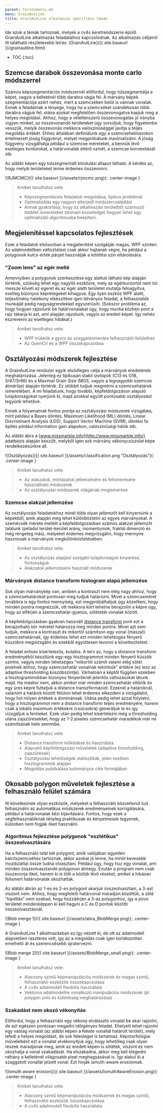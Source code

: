 ```yaml
---
parent: forstudents.md
menu: GrainAutLine
title: GrainAutLine alkalmazás specifikus témák
---
```


Ide azok a témák tartoznak, melyek a cv4s keretrendszerre épülő GrainAutLine alkalmazás feladataihoz kapcsolódnak. Az alkalmazás céljairól itt található részletesebb leírás: [GrainAutLine]({{ site.baseurl }}/grainautline.html)

* TOC
{:toc}

## Szemcse darabok összevonása monte carlo módszerrel

Számos képszegmentációs módszernél előfordul, hogy túlszegmentálja a képet, vagyis a kelleténél több darabra vágja fel. A márvány képek szegmentációja azért nehéz, mert a szemcséken belül is vannak vonalak. Ennek a feladatnak a lényege, hogy ha a szemcséket szándékosan több darabra vágjuk fel, utána azokat megfelelően összevonogatva kapjuk meg a helyes megoldást. Ahhoz, hogy a véletlenszerű összevonogatás jó irányba vigyen minket, az összevonandó területeket úgy sorsoljuk, hogy figyelembe vesszük, melyik összevonás mekkora valószínűséggel javítja a teljes megoldás értékét. Ehhez általában definiálunk egy a szemcsehalmazokon értelmezett jóság függvényt, melyet megpróbálunk maximalizálni. A jóság függvény vizsgálhatja például a szemcse méreteket, a bennük lévő esetleges kontúrokat, a  határvonalak eltérő színét, a szemcse konvexitását stb.

Az alábbi képen egy túlszegmentált kiindulási állapot látható. A kérdés az, hogy melyik területeket lenne érdemes összevonni.

![RJMCMC]({{ site.baseurl }}/assets/rjmcmc.png){: .center-image }

> Amiket tanulhatsz vele:
>
>   * Képszegmentációs feladatok megoldása, tipikus problémái
>   * Optimalizálás egy nagyon elterjedt módszercsaláddal
>   * Annak gyakorlása, hogy az alkalmazási területből származó többlet ismereteket (domain knowledge) hogyan lehet egy optimalizáló algoritmusba beépíteni.

## Megjelenítéssel kapcsolatos fejlesztések

Ezek a feladatok elsősorban a megjelenítést szolgálják magas, WPF szinten. Az adatmodellben változtatást csak akkor hajtanak végre, ha például a polygonok kulcs-érték párjait használják a kitöltési szín eltárolására.

### "Zoom lens" az egér mellé

Amennyiben a polygonok szerkesztése egy alattuk látható kép alapján történik, szükség lehet egy nagyító eszközre, mely az egérkurzortól nem túl messze követi az egeret és az egér alatti területet mutatja felnagyítva, esetleg bizonyos képrétegeket kihagyva. Egy ilyen eszköz WPF alatti, teljesítmény hatékony elkészítése igen látványos feladat, a felhasználók munkáját pedig nagyságrendekkel egyszerűsíti. (Sokszor probléma az, hogy hogyan rajzolunk be határvonalakat úgy, hogy munka közben pont a rajz takarja ki azt, ami alapján rajzolunk, vagyis az eredeti képet. Így nehéz észrevenni az esetleges hibákat.)

> Amiket tanulhatsz vele:
>
>   * WPF trükkök a gyors és szaggatásmentes felhasználói felülethez
>   * Az OpenCV és a WPF összekapcsolása

## Osztályozási módszerek fejlesztése

A GrainAutLine rendszer egyik elsődleges célja a márványok eredetének meghatározása. Jelenleg ez tipikusan stabil izotópok (C13 és O18, Sr87/Sr86) és a Maximal Grain Size (MGS, vagyis a legnagyobb szemcse átmérője) alapján történik. Ez utóbbit tudjuk megmérni a szemcsehatárok ismeretében. A mi feladatunk, hogy további, képfeldolgozáson alapuló tulajdonságokat nyerjünk ki, majd azokkal együtt pontosabb osztályozást tegyünk lehetővé.

Ennek a folyamatnak fontos pontja az osztályozási módszerek vizsgálata, mint például a Bayes döntés, Maximum Likelihood (ML) döntés, Linear Discriminant Analysis (LDS), Support Vector Machine (SVM), döntési fa építés például information gain alapokon, valószínűségi hálók stb.

Az alábbi ábra a [www.missmarble.info](http://www.missmarble.info/) adatbázis alapján készült, melyből igen sok márvány vékonycsiszolat képe rendelkezésünkre áll.

![Osztályozás]({{ site.baseurl }}/assets/classification.png "Osztályozás"){: .center-image }

> Amiket tanulhatsz vele:
>
>   * Az alakzatok, mintázatok jellemzésére és felismerésére használható módszerek
>   * Az osztályozási módszerek világának megismerése

### Szemcse alakzat jellemzése

Az osztályozási feladatokhoz minél több olyan jellemzőt kell kinyernünk a képekből, amik alapján meg lehet különböztetni az egyes márványokat. A szemécsék mérete mellett a képfeldolgozásban számos alakzat jellemzőt találunk (péládul terület-kerület arány, momentumok, fraktál dimenzió és még rengeteg más), melyeket érdemes megvizsgálni, hogy mennyire hasznosak a márványok megkülönböztetésében.

> Amiket tanulhatsz vele:
>
>   * Az osztályozás alapjául szolgáló tulajdonságok kinyerése, fontosságuk
>   * Alakzatok jellemzésére használt módszerek

### Márványok distance transform histogram alapú jellemzése

Sok olyan márványkép van, amiben a kontraszt nem elég nagy ahhoz, hogy a szemcsehatárokat pontosan meg tudjuk határozni. Mivel a szemcseméret továbbra is egy fontos mennyiség, ezt megpróbálhatjuk úgy közelíteni, hogy minden pontra megnézzük, ott mekkora kört lehetne berajzolni a képre úgy, hogy az elférjen a szemcsehatár-gyanús, sötétebb vonalak között.

A képfeldolgozásban gyakran használt [distance transform](https://medium.com/on-coding/euclidean-distance-transform-d37e06958216#.9j0gdvx1k) pont ezt a berajzolható kör méretet határozza meg minden pontra. Mivel azt sem tudjuk, mekkora a kontraszt és mikortól számítson egy vonal (maszat) szemcsehatárnak, így érdemes lehet ezt minden lehetésges fényerő küszöbre megvizsgálni és ezekből együttesen levonni a következtetést.

A feladat erősen kísérletezős, kutatós. A terv az, hogy a distance transform eredményéből készítünk egy-egy hisztogrammot minden fényerő küszöb szintre, vagyis minden lehetséges "mikortól számít valami elég sötét pixelnek ahhoz, hogy szemcsehatár vonalnak tekintsük" értékre (ez lesz az adaptive thresholding küszöbszintje). Várhatóan a képtől függően ezekben a hisztogrammokban bizonyos fényerőknél jelentős változásokat látunk majd. Ha máskor nem, akkor amikor már minden szemcsehatár eltűnik és egy üres képre futtatjuk a distance transzformációt. Ezeknél a határoknál, valamint a határok között félúton lehet érdemes elkezdeni a vizsgálatot, hogy hol milyen értékek a dominánsak. Utána pedig lehet azzal folytatni, hogy a hisztogrammot nem a distance transform teljes eredményére, hanem csak a lokális maximum értékekre (csúcsokra) generáljuk le és így vizsgáljuk a fentieket. Ezek után pedig lehet kísérletezni még a thresholding utána zajszűrésekkel, hogy az 1-2 pixeles szemcsehatár maradékok már ne számítsanak bele semmibe.

> Amiket tanulhatsz vele:
>
>   * Distance transform működése és használata
>   * Alapvető képfeldolgozási műveletek (adaptive thresholding, zajszűrések)
>   * Osztályozási lehetőségek statisztikák, jelen esetben hisztogrammok alapján
>   * Megoldás publikálása tudományos cikk formájában

## Okosabb polygon műveletek fejlesztése a felhasználó felület számára

Itt következnek olyan eszközök, melyeket a felhasználó közvetlenül tud felhasználni az automatikus módszerek eredményeinek korrigálására, például a határvonalak kézi kijavítására. Fontos, hogy ezek a végfelhasználóknak tényleg praktikusak és kényelmesek legyenek, különben nem fogják őket használni.

### Algoritmus fejlesztése polygonok "esztétikus" összeolvasztására

Ha a felhasználó talál két polygont, amik valójában egyetlen kalcitszemcséhez tartoznak, akkor azokat jó lenne, ha minél kevesebb mozdulattal össze tudná olvasztani. Például úgy, hogy húz egy vonalat, ami minden összeolvasztandó polygonon átmegy. Ezután a program nem csak összevonja őket, hanem ki is tölti a köztük lévő réseket, amiket a hibásan felismert határvonalak okozhattak.

Az alábbi ábrán az 1-es és 2-es polygont akarjuk összeolvasztani, a 3-ast viszont nem. Ahhoz, hogy megfelelő határvonal maradjon közöttük, a zöld "kipótlás" nem szabad, hogy hozzáérjen a 3-as polygonhoz, így a piros területet mindenképpen ki kell hagyni a C és D pontok közötti összeolvasztásnál.

![Blob merge 1]({{ site.baseurl }}/assets/abra_BlobMerge.png){: .center-image }

A GrainAutLine 1 alkalmazásban ez így nézett ki, de ott az adatmodell alapvetően raszteres volt, így az a megoldás csak igen korlátozottan emelhető át és szerencsésebb újratervezni.

![Blob merge 2]({{ site.baseurl }}/assets/BlobMerge_small.png){: .center-image }

> Amiket tanulhatsz vele:
>
>   * Alacsony szintű képmanipulációs módszerek és magas szintű, felhasználói eszközök összekapcsolása
>   * A cv4s adatmodell flexibilis használata
>   * Vektoros adatmodellre vonatkozó manipulációs módszerek (pl. polygon unió és különbség meghatározása)

### Szakadást nem okozó vékonyítás

Előfordul, hogy a felhasználó egy vékony elválasztó vonalat be akar rajzolni, de azt egészen pontosan megadni időigényes feladat. Ehelyett lehet rajzolni egy vastag vonalat (az alábbi képen a fekete vonallal határolt terület), mely lefedi a helyes megoldást, de sok felesleget is tartalmaz. Képmorfológiai műveletként ezt a vonalat elvékonyítjuk úgy, hogy lehetőleg csak olyan részek maradjanak meg, amik az eredeti képen is sötétek, viszont ez nem okozhatja a vonal szakadását. Ha elszakadna, akkor meg kell elégedni néhány a kelleténél világosabb pixel meghagyásával is. Így alakul ki a szaggatott vonallal jelzett vonal. Ezt hívják ismuth-aware erosionnak.

![Ismuth aware erosion]({{ site.baseurl }}/assets/IsmuthAwareErosion.png){: .center-image }

> Amiket tanulhatsz vele:
>
>   * Alacsony szintű képmanipulációs módszerek és magas szintű, felhasználói eszközök összekapcsolása
>   * A cv4s adatmodell flexibilis használata
